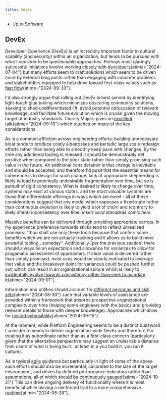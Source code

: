 ```yaml
---
title: DevEx
---
```


- [Up to Software](software)

## DevEx

Developer Experience (DevEx) is an incredibly important factor in cultural scability (and security) within an organization,
but tends to be pursued with what I consider to be questionable approaches. Perhaps most glaringly
successful initiatives involve working
[closely with developers](https://www.infoq.com/articles/virtual-panel-developer-experience-platform-engineering "Delivering Great Developer Experiences with Platform Engineering - InfoQ"){atime="2024-07-04"}
but many efforts seem to craft solutions which seem to be driven more by external blog posts rather
than engaging with concrete problems and stakeholders equipped to help drive
toward first-class values such as
[fast flow](https://www.infoq.com/news/2024/09/fast-flow-software-organizations/ "Enabling Fast Flow in Software Organizations - InfoQ"){atime="2024-09-30"}.

I'd also
strongly argue that rolling out DevEx is best served by identifying light-touch glue tooling which
minimizes obscuring community solutions, seeking to shed undifferentiated lift, avoid potential obfuscation
of relevant knowledge, and facilitate future evolution which is crucial given the moving target of
industry standards. Charity Majors gives an
[excellent talk](https://www.infoq.com/presentations/platform-engineering-teams/?utm_source=email&utm_medium=devops&utm_campaign=newsletter&utm_content=02062024 "Perils, Pitfalls and Pratfalls of Platform Engineering - InfoQ"){atime="2024-09-10"}
which touches on many of the key considerations.

As is a common affliction across engineering efforts: building unnecessary bloat tends to produce
costly albatrosses and periodic large scale redesign efforts rather than being able to smoothly keep pace
with changes. By the time any additional tooling is released it should be demonstrably net positive when
compared to the prior state rather than simply promising such value in the future. An additional
consideration is that change is inevitable and should be accepted, and therefore I'd posit that the
essential means for coherence is to design for such change; lack of appropriate shepherding is likely
to lead to potentially undesirable fragmentation over time, but so is pursuit of rigid consistency.
What is desired is likely to change over time, systems may exist at various states, and the most
valuable systems are those that differentiate offerings in ways which are novel - all of these
considerations suggest that any model which espouses a fixed state rather than continuous
evolution is likely to yield a lot of churn and (contrary to likely intent) inconsistency over
time. _insert xkcd standards comic here_.

Massive benefits can be delivered through providing appropriate carrots. In my experience
preference torwards sticks tend to reflect unrealized promises: "thou shalt use only these
tools because that confers some benefits which we are not actually tracking and it allows us
to build more powerful tooling...someday". Additionally (per the previous section) there should
always be an expectation and allowance for variances to allow for pragamatic assessment of
approaches. If clear value is delivered rather than simply promised, most uses would be clearly
motivated to leverage that value and the breakeven point for variances could be pushed further
out, which can result in an organizational culture which is likely to
[incidentally evolve towards consistency rather than seek to mandate it](https://www.infoq.com/presentations/kafka-cloudflare/ "Tales of Kafka @Cloudflare: Lessons Learnt on the Way to 1 Trillion Messages - InfoQ"){atime="2024-09-01"}.

Information and utilities should account for
[different personas and skill sets](https://www.infoq.com/presentations/kubernetes-backstage/ "Demystifying Kubernetes Platforms with Backstage - InfoQ"){atime="2024-08-30"}
such that variable levels of assistance are provided within a framework that absorbs prospective
organizational complexity over time (helping some engineers with the basics and providing
relevant details to those with deeper knowledge). Approaches which allow for
[nested extensibility](https://www.infoq.com/presentations/backstage-plugin/ "https://www.infoq.com/presentations/backstage-plugin/?utm_source=email&utm_medium=architecture-design&utm_campaign=newsletter&utm_content=09102024"){atime="2024-09-15"}.

At the moment, while Platform Engineering seems to be a distinct buzzword I consider a means to
deliver organization-wide DevEx and therefore I'm treating it as subordinate rather than as a
first-class concern (particularly given that the alternative perspective may suggest an
undesirable distance from users of what is being built...at least in a you build it, you run it
culture).

As is typical [agile](agile) guidance but particularly in light of some of the above such efforts
should also be incremental, calibrated to the size of the target environment, and driven by
defined performance indicators rather than assumptions, all of which should be
[continuously gauged](https://www.infoq.com/articles/platform-engineering-developer-experience/ "Curating Developer Experience: Practical Insights from Building a Platform Team - InfoQ"){atime="2024-10-21"}
This can drive ongoing delivery of functionality where it is most beneficial while blazing a reinforced trail
to a more comprehensive
[runtime](https://www.infoq.com/articles/platform-runtime-engineering/ "Platform as a Runtime - the Next Step in Platform Engineering - InfoQ"){atime="2024-06-28"}.


